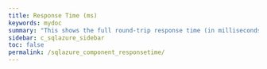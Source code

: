 ```yaml
---
title: Response Time (ms)
keywords: mydoc
summary: "This shows the full round-trip response time (in milliseconds) of a query representative of general workload (select 1, by default)."
sidebar: c_sqlazure_sidebar
toc: false
permalink: /sqlazure_component_responsetime/
---
```

